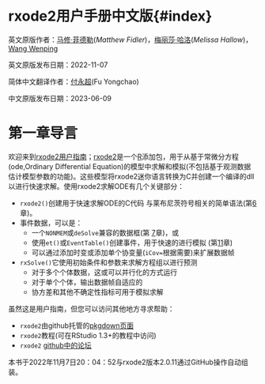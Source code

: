 # rxode2用户手册中文版{#index}

英文原版作者：[马修·菲德勒](https://github.com/mattfidler)(*Matthew Fidler*)，[梅丽莎·哈洛](https://github.com/hallowkm)(*Melissa Hallow*)，[Wang Wenping](https://github.com/wwang-at-github)

英文原版发布日期：2022-11-07

简体中文翻译作者：[付永超](https://s0521.github.io/)(Fu Yongchao)

中文原版发布日期：2023-06-09

# 第一章导言

欢迎来到[rxode2用户指南](https://nlmixr2.github.io/rxode2-manual/)；[rxode2](https://github.com/nlmixr2/rxode2)是一个[R](https://www.r-project.org/)添加包，用于从基于常微分方程(ode,Ordinary Differential Equation)的模型中求解和模拟(不包括基于观测数据估计模型参数的功能)。这些模型将rxode2迷你语言转换为C并创建一个编译的dll以进行快速求解。使用rxode2求解ODE有几个关键部分：

- `rxode2()`创建用于快速求解ODE的C代码 与莱布尼茨符号相关的简单语法(第[6](https://nlmixr2.github.io/rxode2-manual/syntax.html#syntax)章)。
- 事件数据，可以是：
  - 一个`NONMEM`或`deSolve`兼容的数据框(第 [7](https://nlmixr2.github.io/rxode2-manual/events.html#events)章)，或
  - 使用`et()`或`EventTable()`创建事件，用于快速的进行模拟 (第[11](https://nlmixr2.github.io/rxode2-manual/simulation.html#simulation)章)
  - 可以通过添加时变或添加单个协变量(`iCov=`根据需要)来扩展数据帧
- `rxSolve()`它使用初始条件和参数来求解方程组以进行预测
  - 对于多个个体数据，这或可以并行化的方式运行
  - 对于单个个体，输出数据帧自适应的
  - 协方差和其他不确定性指标可用于模拟求解

虽然这是用户指南，但您可以访问其他地方寻求帮助：

- `rxode2`由github托管的[pkgdown页面](https://nlmixr2.github.io/rxode2/)
- `rxode2`教程(可在RStudio 1.3+的教程中访问)
- `rxode2` [github中的论坛](https://github.com/nlmixr2/rxode2/discussions)

本书于2022年11月7日20：04：52与rxode2版本2.0.11通过GitHub操作自动组装。